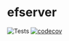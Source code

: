 # efserver
![Tests](https://github.com/EFTechnicalPM/efserver/actions/workflows/tests.yml/badge.svg)
[![codecov](https://codecov.io/gh/EFTechnicalPM/efserver/branch/main/graph/badge.svg?token=N851jEIDBs)](https://codecov.io/gh/EFTechnicalPM/efserver)
